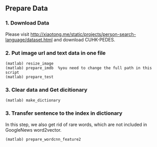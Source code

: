 ## Prepare Data

### 1. Download Data
Please visit http://xiaotong.me/static/projects/person-search-language/dataset.html  and  download CUHK-PEDES.

### 2. Put image url and text data in one file
```
(matlab) resize_image
(matlab) prepare_imdb  %you need to change the full path in this script
(matlab) prepare_test
```

### 3. Clear data and Get dicitionary
```
(matlab) make_dictionary
```

### 3. Transfer sentence to the index in dictionary
In this step, we also get rid of rare words, which are not included in GoogleNews word2vector.
```
(matlab) prepare_wordcnn_feature2
```

